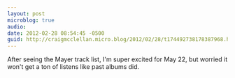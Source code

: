 ```yaml
---
layout: post
microblog: true
audio: 
date: 2012-02-28 08:54:45 -0500
guid: http://craigmcclellan.micro.blog/2012/02/28/t174492738178387968.html
---
```

After seeing the Mayer track list, I'm super excited for May 22, but worried it won't get a ton of listens like past albums did.
